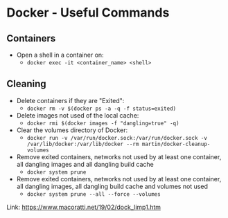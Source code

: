# Docker - Useful Commands

## Containers

- Open a shell in a container on:
	- `docker exec -it <container_name> <shell>`

## Cleaning

- Delete containers if they are "Exited":
	- `docker rm -v $(docker ps -a -q -f status=exited)`
- Delete images not used of the local cache:
	- `docker rmi $(docker images -f "dangling=true" -q)`
- Clear the volumes directory of Docker:
	- `docker run -v /var/run/docker.sock:/var/run/docker.sock -v /var/lib/docker:/var/lib/docker --rm martin/docker-cleanup-volumes`
- Remove exited containers, networks not used by at least one container, all dangling images and all dangling build cache
	- `docker system prune`
- Remove exited containers, networks not used by at least one container, all dangling images, all dangling build cache and volumes not used 
	- `docker system prune --all --force --volumes`



Link: https://www.macoratti.net/19/02/dock_limp1.htm
